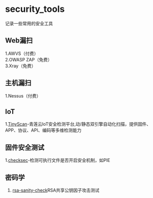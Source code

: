 # security_tools
记录一些常用的安全工具



## Web漏扫

1.AWVS（付费）  
2.OWASP ZAP（免费）  
3.Xray（免费）  



## 主机漏扫

1.Nessus（付费）





## IoT

1.[TinyScan](https://tinyscan.qinglianyun.com)-青莲云IoT安全检测平台,动/静态双引擎自动化扫描，提供固件、APP、协议、API、编码等多维检测能力 



## 固件安全测试

1.[checksec](https://github.com/slimm609/checksec.sh/)-检测可执行文件是否开启安全机制，如PIE


## 密码学
1. [rsa-sanity-check](https://www.cryptool.org/en/posts/2012-05-24/rsa-sanity-check)RSA共享公钥因子攻击测试
